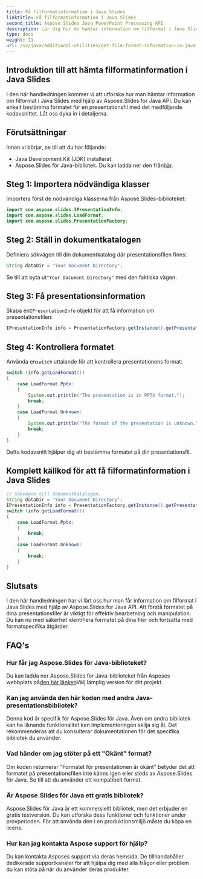 ```yaml
---
title: Få filformatinformation i Java Slides
linktitle: Få filformatinformation i Java Slides
second_title: Aspose.Slides Java PowerPoint Processing API
description: Lär dig hur du hämtar information om filformat i Java Slides med Aspose.Slides för Java API. Identifiera presentationsformat med kodexempel.
type: docs
weight: 11
url: /sv/java/additional-utilities/get-file-format-information-in-java-slides/
---
```


## Introduktion till att hämta filformatinformation i Java Slides

I den här handledningen kommer vi att utforska hur man hämtar information om filformat i Java Slides med hjälp av Aspose.Slides for Java API. Du kan enkelt bestämma formatet för en presentationsfil med det medföljande kodavsnittet. Låt oss dyka in i detaljerna.

## Förutsättningar

Innan vi börjar, se till att du har följande:

- Java Development Kit (JDK) installerat.
-  Aspose.Slides för Java-bibliotek. Du kan ladda ner den från[här](https://releases.aspose.com/slides/java/).

## Steg 1: Importera nödvändiga klasser

Importera först de nödvändiga klasserna från Aspose.Slides-biblioteket:

```java
import com.aspose.slides.IPresentationInfo;
import com.aspose.slides.LoadFormat;
import com.aspose.slides.PresentationFactory;
```

## Steg 2: Ställ in dokumentkatalogen

Definiera sökvägen till din dokumentkatalog där presentationsfilen finns:

```java
String dataDir = "Your Document Directory";
```

 Se till att byta ut`"Your Document Directory"` med den faktiska vägen.

## Steg 3: Få presentationsinformation

 Skapa en`IPresentationInfo` objekt för att få information om presentationsfilen:

```java
IPresentationInfo info = PresentationFactory.getInstance().getPresentationInfo(dataDir + "HelloWorld.pptx");
```

## Steg 4: Kontrollera formatet

 Använda en`switch` uttalande för att kontrollera presentationens format:

```java
switch (info.getLoadFormat())
{
    case LoadFormat.Pptx:
    {
        System.out.println("The presentation is in PPTX format.");
        break;
    }
    case LoadFormat.Unknown:
    {
        System.out.println("The format of the presentation is unknown.");
        break;
    }
}
```

Detta kodavsnitt hjälper dig att bestämma formatet på din presentationsfil.

## Komplett källkod för att få filformatinformation i Java Slides

```java
// Sökvägen till dokumentkatalogen.
String dataDir = "Your Document Directory";
IPresentationInfo info = PresentationFactory.getInstance().getPresentationInfo(dataDir + "HelloWorld.pptx");
switch (info.getLoadFormat())
{
	case LoadFormat.Pptx:
	{
		break;
	}
	case LoadFormat.Unknown:
	{
		break;
	}
}
```

## Slutsats

I den här handledningen har vi lärt oss hur man får information om filformat i Java Slides med hjälp av Aspose.Slides for Java API. Att förstå formatet på dina presentationsfiler är viktigt för effektiv bearbetning och manipulation. Du kan nu med säkerhet identifiera formatet på dina filer och fortsätta med formatspecifika åtgärder.

## FAQ's

### Hur får jag Aspose.Slides för Java-biblioteket?

 Du kan ladda ner Aspose.Slides for Java-biblioteket från Asposes webbplats på[den här länken](https://releases.aspose.com/slides/java/)Välj lämplig version för ditt projekt.

### Kan jag använda den här koden med andra Java-presentationsbibliotek?

Denna kod är specifik för Aspose.Slides för Java. Även om andra bibliotek kan ha liknande funktionalitet kan implementeringen skilja sig åt. Det rekommenderas att du konsulterar dokumentationen för det specifika bibliotek du använder.

### Vad händer om jag stöter på ett "Okänt" format?

Om koden returnerar "Formatet för presentationen är okänt" betyder det att formatet på presentationsfilen inte känns igen eller stöds av Aspose.Slides för Java. Se till att du använder ett kompatibelt format.

### Är Aspose.Slides för Java ett gratis bibliotek?

Aspose.Slides för Java är ett kommersiellt bibliotek, men det erbjuder en gratis testversion. Du kan utforska dess funktioner och funktioner under provperioden. För att använda den i en produktionsmiljö måste du köpa en licens.

### Hur kan jag kontakta Aspose support för hjälp?

Du kan kontakta Asposes support via deras hemsida. De tillhandahåller dedikerade supportkanaler för att hjälpa dig med alla frågor eller problem du kan stöta på när du använder deras produkter.